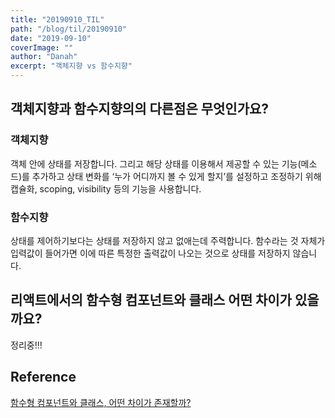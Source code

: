 ```yaml
---
title: "20190910_TIL"
path: "/blog/til/20190910"
date: "2019-09-10"
coverImage: ""
author: "Danah"
excerpt: "객체지향 vs 함수지향"
---
```


## 객체지향과 함수지향의의 다른점은 무엇인가요?

### 객체지향

객체 안에 상태를 저장합니다. 그리고 해당 상태를 이용해서 제공할 수 있는 기능(메소드)를 추가하고 상태 변화를 ‘누가 어디까지 볼 수 있게 할지’를 설정하고 조정하기 위해 캡슐화, scoping, visibility 등의 기능을 사용합니다.

### 함수지향

상태를 제어하기보다는 상태를 저장하지 않고 없애는데 주력합니다. 함수라는 것 자체가 입력값이 들어가면 이에 따른 특정한 출력값이 나오는 것으로 상태를 저장하지 않습니다.

## 리액트에서의 함수형 컴포넌트와 클래스 어떤 차이가 있을까요?

정리중!!!

## Reference

[함수형 컴포넌트와 클래스, 어떤 차이가 존재할까?](https://overreacted.io/ko/how-are-function-components-different-from-classes/)
